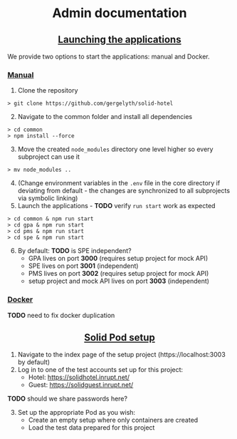 <div align="center"> <h1>Admin documentation</h1> </div>

<div align="center"> <h2><ins>Launching the applications</h2></ins> </div>

We provide two options to start the applications: manual and Docker.

### <ins>Manual</ins>

1. Clone the repository
```console
> git clone https://github.com/gergelyth/solid-hotel
```
2. Navigate to the common folder and install all dependencies
```console
> cd common
> npm install --force
```
3. Move the created `node_modules` directory one level higher so every subproject can use it
```console
> mv node_modules ..
```
4. (Change environment variables in the `.env` file in the core directory if deviating from default - the changes are synchronized to all subprojects via symbolic linking)
5. Launch the applications - **TODO** verify `run start` work as expected
```console
> cd common & npm run start
> cd gpa & npm run start
> cd pms & npm run start
> cd spe & npm run start
```
6. By default: **TODO** is SPE independent?
    - GPA lives on port **3000** (requires setup project for mock API)
    - SPE lives on port **3001** (independent) 
    - PMS lives on port **3002** (requires setup project for mock API)
    - setup project and mock API lives on port **3003** (independent)

### <ins>Docker</ins>

**TODO** need to fix docker duplication

<div align="center"> <h2><ins>Solid Pod setup</h2></ins> </div>

1. Navigate to the index page of the setup project (https://localhost:3003 by default)
2. Log in to one of the test accounts set up for this project:
    - Hotel: https://solidhotel.inrupt.net/
    - Guest: https://solidguest.inrupt.net/

**TODO** should we share passwords here?

3. Set up the appropriate Pod as you wish:
    - Create an empty setup where only containers are created
    - Load the test data prepared for this project